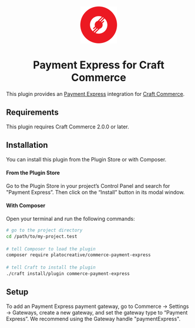 <p align="center"><img src="./src/icon.svg" width="100" height="100" alt="Payment Express for Craft Commerce icon"></p>

<h1 align="center">Payment Express for Craft Commerce</h1>

This plugin provides an [Payment Express](https://www.paymentexpress.com) integration for [Craft Commerce](https://craftcms.com/commerce).

## Requirements

This plugin requires Craft Commerce 2.0.0 or later.

## Installation

You can install this plugin from the Plugin Store or with Composer.

#### From the Plugin Store

Go to the Plugin Store in your project’s Control Panel and search for "Payment Express”. Then click on the “Install” button in its modal window.

#### With Composer

Open your terminal and run the following commands:

```bash
# go to the project directory
cd /path/to/my-project.test

# tell Composer to load the plugin
composer require platocreative/commerce-payment-express

# tell Craft to install the plugin
./craft install/plugin commerce-payment-express
```

## Setup

To add an Payment Express payment gateway, go to Commerce → Settings → Gateways, create a new gateway, and set the gateway type to “Payment Express”.
We recommend using the Gateway handle "paymentExpress".
